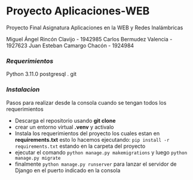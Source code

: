 # Proyecto Aplicaciones-WEB

Proyecto Final Asignatura Aplicaciones en la WEB y Redes Inalámbricas

Miguel Ángel Rincón Clavijo - 1942985
Carlos Bermudez Valencia - 1927623
Juan Esteban Camargo Chacón - 1924984

### _Requerimientos_

Python 3.11.0
postgresql .
git

### _Instalacion_

Pasos para realizar desde la consola cuando se tengan todos los requerimientos

- Descarga el repositorio usando **git clone**
- crear un entorno virtual **.venv** y activalo
- Instala los requerimientos del proyecto los cuales estan en **requirements.txt** esto lo hacemos ejecutando:
  `pip install -r requirements.txt` estando en la carpeta del proyecto
- ejecutar el comando `python manage.py makemigrations` y luego `python manage.py migrate`
- finalmente `python manage.py runserver` para lanzar el servidor de Django en el puerto indicado en la consola
